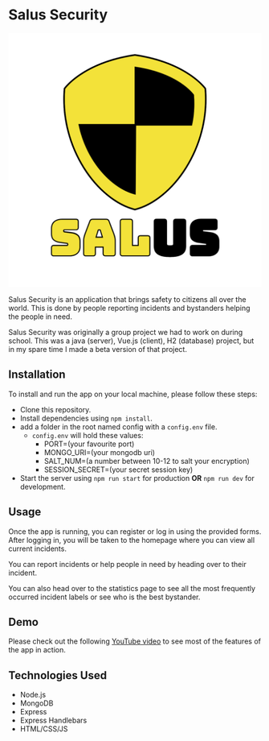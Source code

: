 # Salus Security

![logo](public/images/icon.png)

Salus Security is an application that brings safety to citizens all over the world. This is done by people reporting incidents and bystanders helping the people in need.

Salus Security was originally a group project we had to work on during school. This was a java (server), Vue.js (client), H2 (database) project, but in my spare time I made a beta version of that project.

## Installation

To install and run the app on your local machine, please follow these steps:

- Clone this repository.
- Install dependencies using ``npm install``.
- add a folder in the root named config with a ``config.env`` file.
  - ``config.env`` will hold these values:
    - PORT=(your favourite port)
    - MONGO_URI=(your mongodb uri)
    - SALT_NUM=(a number between 10-12 to salt your encryption)
    - SESSION_SECRET=(your secret session key)
- Start the server using ``npm run start`` for production **OR** ``npm run dev`` for development.

## Usage

Once the app is running, you can register or log in using the provided forms. After logging in, you will be taken to the homepage where you can view all current incidents.

You can report incidents or help people in need by heading over to their incident.

You can also head over to the statistics page to see all the most frequently occurred incident labels or see who is the best bystander.

## Demo

Please check out the following [YouTube video](https://www.youtube.com/watch?v=lTB0XfUWERQ) to see most of the features of the app in action.

## Technologies Used

- Node.js
- MongoDB
- Express
- Express Handlebars
- HTML/CSS/JS
